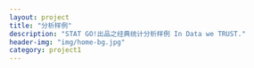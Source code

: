 ```yaml
---
layout: project
title: "分析样例"
description: "STAT GO!出品之经典统计分析样例 In Data we TRUST."
header-img: "img/home-bg.jpg"
category: project1
---
```

